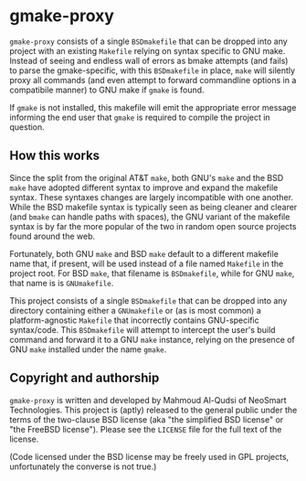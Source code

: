 # gmake-proxy

`gmake-proxy` consists of a single `BSDmakefile` that can be dropped into any project
with an existing `Makefile` relying on syntax specific to GNU make. Instead of seeing
and endless wall of errors as bmake attempts (and fails) to parse the gmake-specific,
with this `BSDmakefile` in place, `make` will silently proxy all commands (and even
attempt to forward commandline options in a compatibile manner) to GNU make if `gmake`
is found.

If `gmake` is not installed, this makefile will emit the appropriate error message
informing the end user that `gmake` is required to compile the project in question.

## How this works

Since the split from the original AT&T `make`, both GNU's `make` and the BSD `make`
have adopted different syntax to improve and expand the makefile syntax. These
syntaxes changes are largely incompatible with one another. While the BSD makefile
syntax is typically seen as being cleaner and clearer (and `bmake` can handle paths
with spaces), the GNU variant of the makefile syntax is by far the more popular of
the two in random open source projects found around the web.

Fortunately, both GNU `make` and BSD `make` default to a different makefile name that,
if present, will be used instead of a file named `Makefile` in the project root. For
BSD `make`, that filename is `BSDmakefile`, while for GNU `make`, that name is is
`GNUmakefile`.

This project consists of a single `BSDmakefile` that can be dropped into any directory
containing either a `GNUmakefile` or (as is most common) a platform-agnostic `Makefile`
that incorrectly contains GNU-specific syntax/code. This `BSDmakefile` will attempt
to intercept the user's build command and forward it to a GNU `make` instance, relying
on the presence of GNU `make` installed under the name `gmake`.

## Copyright and authorship

`gmake-proxy` is written and developed by Mahmoud Al-Qudsi of NeoSmart Technologies.
This project is (aptly) released to the general public under the terms of the two-clause
BSD license (aka "the simplified BSD license" or "the FreeBSD license"). Please see the
`LICENSE` file for the full text of the license.

(Code licensed under the BSD license may be freely used in GPL projects, unfortunately
the converse is not true.)
